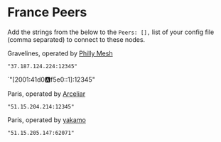# France Peers

Add the strings from the below to the `Peers: [],` list of your config file (comma separated) to connect to these nodes.

Gravelines, operated by [Philly Mesh](https://phillymesh.net)

`"37.187.124.224:12345"`

`"[2001:41d0:a:f5e0::1]:12345"

Paris, operated by [Arceliar](https://github.com/Arceliar)

`"51.15.204.214:12345"`

Paris, operated by [yakamo](https://github.com/yakamok)

`"51.15.205.147:62071"`